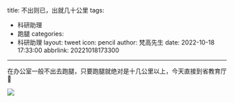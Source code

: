 title: 不出则已，出就几十公里
tags:
  - 科研助理
  - 跑腿
categories:
  - 科研助理
layout: tweet
icon: pencil
author: 梵高先生
date: 2022-10-18 17:33:00
abbrlink: 20221018173300
---
在办公室一般不出去跑腿，只要跑腿就绝对是十几公里以上，今天直接到省教育厅🤣

![](https://download.gankun.cn.ma/api/raw/?path=/%E5%85%B6%E4%BB%96/20221018.webp)